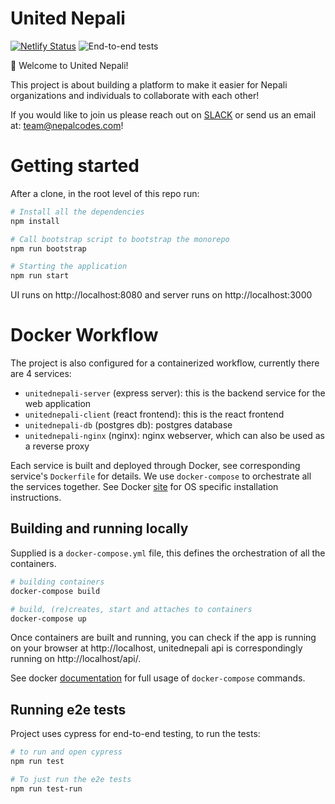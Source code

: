 # United Nepali
[![Netlify Status](https://api.netlify.com/api/v1/badges/77944c6d-f2ee-4f3e-8666-d3814761330b/deploy-status)](https://app.netlify.com/sites/unitednepali/deploys)
![End-to-end tests](https://github.com/nepalcodes/unitednepali/workflows/End-to-end%20tests/badge.svg?branch=master)

:wave: Welcome to United Nepali!

This project is about building a platform to make it easier for Nepali organizations and individuals to collaborate with each other!

If you would like to join us please reach out on [SLACK](https://join.slack.com/t/nepalcodes/shared_invite/enQtNjYzMjE5MjY3MDI4LWI5NWEyNDljZDgzNzExOWQ0NjRhNDU4NDdmZGYzNmE1MDM4NDA3NjRmMWNkZDljMWU1NDhlMjk0NGZmMTU4MjQ) or send us an email at: team@nepalcodes.com!

# Getting started

After a clone, in the root level of this repo run: 

```bash
# Install all the dependencies
npm install

# Call bootstrap script to bootstrap the monorepo
npm run bootstrap

# Starting the application
npm run start
```

UI runs on http://localhost:8080 and server runs on http://localhost:3000

# Docker Workflow

The project is also configured for a containerized workflow, currently there are 4 services:

* `unitednepali-server` (express server): this is the backend service for the web application
* `unitednepali-client` (react frontend): this is the react frontend
* `unitednepali-db` (postgres db): postgres database 
* `unitednepali-nginx` (nginx): nginx webserver, which can also be used as a reverse proxy

Each service is built and deployed through Docker, see corresponding service's `Dockerfile` for details.
We use `docker-compose` to orchestrate all the services together. See Docker [site](https://docs.docker.com/compose/install/) for OS specific installation instructions.

## Building and running locally
Supplied is a `docker-compose.yml` file, this defines the orchestration of all the containers.

```bash
# building containers
docker-compose build

# build, (re)creates, start and attaches to containers
docker-compose up
```

Once containers are built and running, you can check if the app is running on your browser at http://localhost,
unitednepali api is correspondingly running on http://localhost/api/.

See docker [documentation](https://docs.docker.com/compose/reference/) for full usage of `docker-compose` commands.

## Running e2e tests

Project uses cypress for end-to-end testing, to run the tests:

```bash
# to run and open cypress
npm run test

# To just run the e2e tests
npm run test-run
```
